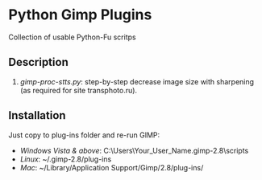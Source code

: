 # Python Gimp Plugins #
Collection of usable Python-Fu scritps

## Description ##

1. *gimp-proc-stts.py*: step-by-step decrease image size
with sharpening (as required for site transphoto.ru).

## Installation ##
Just copy to plug-ins folder and re-run GIMP:
* *Windows Vista & above*: C:\Users\Your_User_Name\.gimp-2.8\scripts
* *Linux*: ~/.gimp-2.8/plug-ins
* *Mac*: ~/Library/Application Support/Gimp/2.8/plug-ins/
